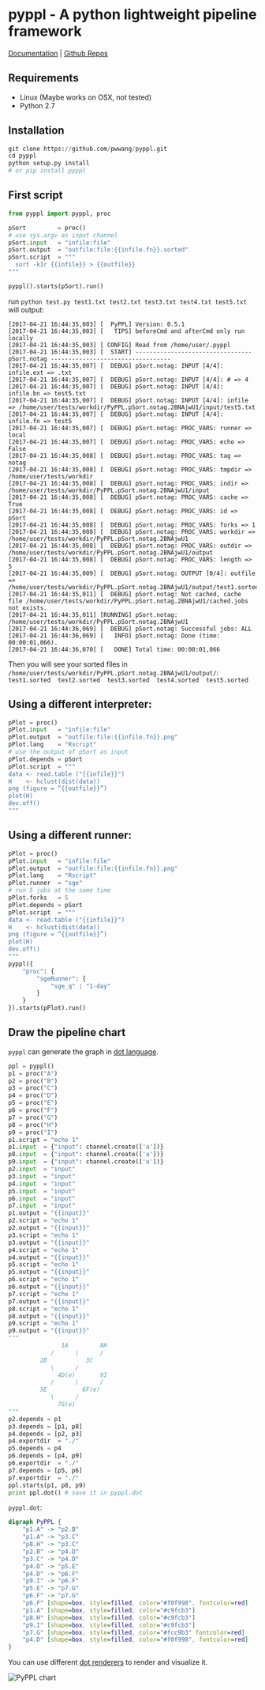 # pyppl - A python lightweight pipeline framework
[Documentation](https://pwwang.gitbooks.io/pyppl/) | [Github Repos](https://github.com/pwwang/pyppl/)

<!-- toc -->

## Requirements
- Linux (Maybe works on OSX, not tested)
- Python 2.7

## Installation
```python
git clone https://github.com/pwwang/pyppl.git
cd pyppl
python setup.py install
# or pip install pyppl
```

## First script
```python
from pyppl import pyppl, proc

pSort         = proc()
# use sys.argv as input channel
pSort.input   = "infile:file"
pSort.output  = "outfile:file:{{infile.fn}}.sorted"
pSort.script  = """
  sort -k1r {{infile}} > {{outfile}}
""" 

pyppl().starts(pSort).run()
```

run `python test.py test1.txt test2.txt test3.txt test4.txt test5.txt` will output:
```
[2017-04-21 16:44:35,003] [  PyPPL] Version: 0.5.1
[2017-04-21 16:44:35,003] [   TIPS] beforeCmd and afterCmd only run locally
[2017-04-21 16:44:35,003] [ CONFIG] Read from /home/user/.pyppl
[2017-04-21 16:44:35,003] [  START] --------------------------------- pSort.notag ----------------------------------
[2017-04-21 16:44:35,007] [  DEBUG] pSort.notag: INPUT [4/4]: infile.ext => .txt
[2017-04-21 16:44:35,007] [  DEBUG] pSort.notag: INPUT [4/4]: # => 4
[2017-04-21 16:44:35,007] [  DEBUG] pSort.notag: INPUT [4/4]: infile.bn => test5.txt
[2017-04-21 16:44:35,007] [  DEBUG] pSort.notag: INPUT [4/4]: infile => /home/user/tests/workdir/PyPPL.pSort.notag.2BNAjwU1/input/test5.txt
[2017-04-21 16:44:35,007] [  DEBUG] pSort.notag: INPUT [4/4]: infile.fn => test5
[2017-04-21 16:44:35,007] [  DEBUG] pSort.notag: PROC_VARS: runner => local
[2017-04-21 16:44:35,007] [  DEBUG] pSort.notag: PROC_VARS: echo => False
[2017-04-21 16:44:35,008] [  DEBUG] pSort.notag: PROC_VARS: tag => notag
[2017-04-21 16:44:35,008] [  DEBUG] pSort.notag: PROC_VARS: tmpdir => /home/user/tests/workdir
[2017-04-21 16:44:35,008] [  DEBUG] pSort.notag: PROC_VARS: indir => /home/user/tests/workdir/PyPPL.pSort.notag.2BNAjwU1/input
[2017-04-21 16:44:35,008] [  DEBUG] pSort.notag: PROC_VARS: cache => True
[2017-04-21 16:44:35,008] [  DEBUG] pSort.notag: PROC_VARS: id => pSort
[2017-04-21 16:44:35,008] [  DEBUG] pSort.notag: PROC_VARS: forks => 1
[2017-04-21 16:44:35,008] [  DEBUG] pSort.notag: PROC_VARS: workdir => /home/user/tests/workdir/PyPPL.pSort.notag.2BNAjwU1
[2017-04-21 16:44:35,008] [  DEBUG] pSort.notag: PROC_VARS: outdir => /home/user/tests/workdir/PyPPL.pSort.notag.2BNAjwU1/output
[2017-04-21 16:44:35,008] [  DEBUG] pSort.notag: PROC_VARS: length => 5
[2017-04-21 16:44:35,009] [  DEBUG] pSort.notag: OUTPUT [0/4]: outfile => /home/user/tests/workdir/PyPPL.pSort.notag.2BNAjwU1/output/test1.sorted
[2017-04-21 16:44:35,011] [  DEBUG] pSort.notag: Not cached, cache file /home/user/tests/workdir/PyPPL.pSort.notag.2BNAjwU1/cached.jobs not exists.
[2017-04-21 16:44:35,011] [RUNNING] pSort.notag: /home/user/tests/workdir/PyPPL.pSort.notag.2BNAjwU1
[2017-04-21 16:44:36,069] [  DEBUG] pSort.notag: Successful jobs: ALL
[2017-04-21 16:44:36,069] [   INFO] pSort.notag: Done (time: 00:00:01,066).
[2017-04-21 16:44:36,070] [   DONE] Total time: 00:00:01,066
```

Then you will see your sorted files in `/home/user/tests/workdir/PyPPL.pSort.notag.2BNAjwU1/output/`:  
`test1.sorted  test2.sorted  test3.sorted  test4.sorted  test5.sorted`

## Using a different interpreter:
```python
pPlot = proc()
pPlot.input   = "infile:file"
pPlot.output  = "outfile:file:{{infile.fn}}.png"
pPlot.lang    = "Rscript"
# use the output of pSort as input
pPlot.depends = pSort
pPlot.script  = """
data <- read.table ("{{infile}}")
H    <- hclust(dist(data))
png (figure = “{{outfile}}”)
plot(H)
dev.off()
"""
```

## Using a different runner:
```python
pPlot = proc()
pPlot.input   = "infile:file"
pPlot.output  = "outfile:file:{{infile.fn}}.png"
pPlot.lang    = "Rscript"
pPlot.runner  = "sge"
# run 5 jobs at the same time
pPlot.forks   = 5
pPlot.depends = pSort
pPlot.script  = """
data <- read.table ("{{infile}}")
H    <- hclust(dist(data))
png (figure = “{{outfile}}”)
plot(H)
dev.off()
"""
pyppl({
	"proc": {
		"sgeRunner": {
			"sge_q" : "1-day"
		}
	}
}).starts(pPlot).run()
```

## Draw the pipeline chart
`pyppl` can generate the graph in [dot language](https://en.wikipedia.org/wiki/DOT_(graph_description_language)). 
```python
ppl = pyppl()
p1 = proc("A")
p2 = proc("B")
p3 = proc("C")
p4 = proc("D")
p5 = proc("E")
p6 = proc("F")
p7 = proc("G")
p8 = proc("H")
p9 = proc("I")
p1.script = "echo 1"
p1.input  = {"input": channel.create(['a'])}
p8.input  = {"input": channel.create(['a'])}
p9.input  = {"input": channel.create(['a'])}
p2.input  = "input"
p3.input  = "input"
p4.input  = "input"
p5.input  = "input"
p6.input  = "input"
p7.input  = "input"
p1.output = "{{input}}" 
p2.script = "echo 1"
p2.output = "{{input}}" 
p3.script = "echo 1"
p3.output = "{{input}}" 
p4.script = "echo 1"
p4.output = "{{input}}" 
p5.script = "echo 1"
p5.output = "{{input}}" 
p6.script = "echo 1"
p6.output = "{{input}}" 
p7.script = "echo 1"
p7.output = "{{input}}" 
p8.script = "echo 1"
p8.output = "{{input}}" 
p9.script = "echo 1"
p9.output = "{{input}}" 
"""
			   1A         8H
			/      \      /
		 2B           3C
			\      /
			  4D(e)       9I
			/      \      /
		 5E          6F(e)
			\      /
			  7G(e)
"""
p2.depends = p1
p3.depends = [p1, p8]
p4.depends = [p2, p3]
p4.exportdir  = "./"
p5.depends = p4
p6.depends = [p4, p9]
p6.exportdir  = "./"
p7.depends = [p5, p6]
p7.exportdir  = "./"
ppl.starts(p1, p8, p9)
print ppl.dot() # save it in pyppl.dot
```
`pyppl.dot`:
```dot
digraph PyPPL {
	"p1.A" -> "p2.B"
	"p1.A" -> "p3.C"
	"p8.H" -> "p3.C"
	"p2.B" -> "p4.D"
	"p3.C" -> "p4.D"
	"p4.D" -> "p5.E"
	"p4.D" -> "p6.F"
	"p9.I" -> "p6.F"
	"p5.E" -> "p7.G"
	"p6.F" -> "p7.G"
	"p6.F" [shape=box, style=filled, color="#f0f998", fontcolor=red]
	"p1.A" [shape=box, style=filled, color="#c9fcb3"]
	"p8.H" [shape=box, style=filled, color="#c9fcb3"]
	"p9.I" [shape=box, style=filled, color="#c9fcb3"]
	"p7.G" [shape=box, style=filled, color="#fcc9b3" fontcolor=red]
	"p4.D" [shape=box, style=filled, color="#f0f998", fontcolor=red]
}
```
You can use different [dot renderers][1] to render and visualize it.

![PyPPL chart](https://github.com/pwwang/pyppl/raw/master/docs/pyppl.png)

[1]: https://en.wikipedia.org/wiki/DOT_(graph_description_language)#Layout_programs
